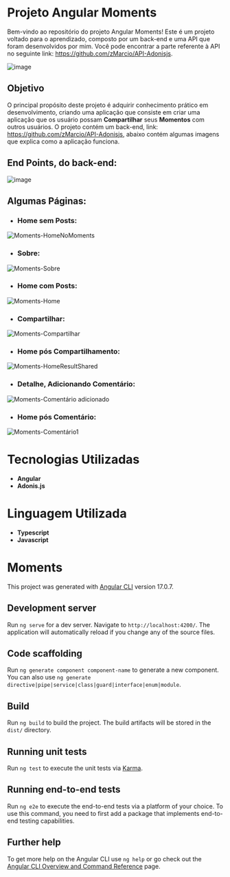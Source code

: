 # Projeto Angular Moments
Bem-vindo ao repositório do projeto Angular Moments! Este é um projeto voltado para o aprendizado, composto por um back-end e uma API que foram desenvolvidos por mim. Você pode encontrar a parte referente à API no seguinte link: https://github.com/zMarcio/API-Adonisjs.

![image](https://github.com/zMarcio/Angular-Moments/assets/113918441/d9d08fb8-f539-42c8-bc5e-5193997450e9)


## Objetivo
O principal propósito deste projeto é adquirir conhecimento prático em desenvolvimento, criando uma aplicação que consiste em criar uma aplicação que os usuário possam **Compartilhar** seus **Momentos** com outros usuários. O projeto contém um back-end, link: https://github.com/zMarcio/API-Adonisjs, abaixo contém algumas imagens que explica como a aplicação funciona.

## End Points, do back-end:
![image](https://github.com/zMarcio/Angular-Moments/assets/113918441/c8a941d7-42f9-4118-b74f-5ea492528cad)

## Algumas Páginas:

 - ### Home sem Posts:
![Moments-HomeNoMoments](https://github.com/zMarcio/Angular-Moments/assets/113918441/90614807-dcbf-4afc-a152-b8c94dcb89a8)

 - ### Sobre:
![Moments-Sobre](https://github.com/zMarcio/Angular-Moments/assets/113918441/193ad88f-313f-4c7c-a666-201ac38b7d45)

 - ### Home com Posts:
![Moments-Home](https://github.com/zMarcio/Angular-Moments/assets/113918441/92c62cb7-d4b3-4df5-aa68-993a35f4066c)

 - ### Compartilhar:
![Moments-Compartilhar](https://github.com/zMarcio/Angular-Moments/assets/113918441/39851d36-93f4-4520-9de5-c6e4f0567a9e)

 - ### Home pós Compartilhamento:
![Moments-HomeResultShared](https://github.com/zMarcio/Angular-Moments/assets/113918441/71bffa66-d8b9-4f66-8fbc-6982d206e845)

 - ### Detalhe, Adicionando Comentário:
![Moments-Comentário adicionado](https://github.com/zMarcio/Angular-Moments/assets/113918441/0f24d1bd-885f-4a82-a87c-01647a700d47)

 - ### Home pós Comentário:
![Moments-Comentário1](https://github.com/zMarcio/Angular-Moments/assets/113918441/21422b23-b5b7-4966-8efc-f2b727827dd3)


# Tecnologias Utilizadas
 - **Angular**
 - **Adonis.js**

# Linguagem Utilizada
 - **Typescript**
 - **Javascript**

# Moments

This project was generated with [Angular CLI](https://github.com/angular/angular-cli) version 17.0.7.

## Development server

Run `ng serve` for a dev server. Navigate to `http://localhost:4200/`. The application will automatically reload if you change any of the source files.

## Code scaffolding

Run `ng generate component component-name` to generate a new component. You can also use `ng generate directive|pipe|service|class|guard|interface|enum|module`.

## Build

Run `ng build` to build the project. The build artifacts will be stored in the `dist/` directory.

## Running unit tests

Run `ng test` to execute the unit tests via [Karma](https://karma-runner.github.io).

## Running end-to-end tests

Run `ng e2e` to execute the end-to-end tests via a platform of your choice. To use this command, you need to first add a package that implements end-to-end testing capabilities.

## Further help

To get more help on the Angular CLI use `ng help` or go check out the [Angular CLI Overview and Command Reference](https://angular.io/cli) page.
